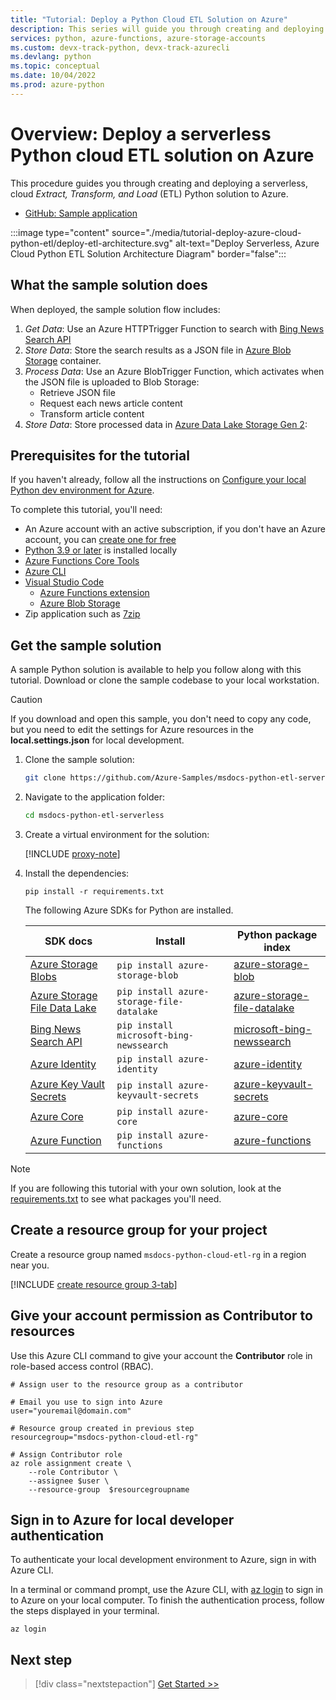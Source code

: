 ```yaml
---
title: "Tutorial: Deploy a Python Cloud ETL Solution on Azure"
description: This series will guide you through creating and deploying a serverless, cloud Extract, Transform, and Load (ETL) Python solution to Azure.
services: python, azure-functions, azure-storage-accounts
ms.custom: devx-track-python, devx-track-azurecli
ms.devlang: python
ms.topic: conceptual
ms.date: 10/04/2022
ms.prod: azure-python
---
```


# Overview: Deploy a serverless Python cloud ETL solution on Azure

This procedure guides you through creating and deploying a serverless, cloud *Extract, Transform, and Load* (ETL) Python solution to Azure.

* [GitHub: Sample application](https://github.com/Azure-Samples/msdocs-python-etl-serverless)

:::image type="content" source="./media/tutorial-deploy-azure-cloud-python-etl/deploy-etl-architecture.svg" alt-text="Deploy Serverless, Azure Cloud Python ETL Solution Architecture Diagram" border="false":::

## What the sample solution does

When deployed, the sample solution flow includes:

1. *Get Data*: Use an Azure HTTPTrigger Function to search with [Bing News Search API](/bing/search-apis/bing-news-search/overview)
1. *Store Data*: Store the search results as a JSON file in [Azure Blob Storage](/azure/storage/blobs/storage-blobs-overview) container.
1. *Process Data*: Use an Azure BlobTrigger Function, which activates when the JSON file is uploaded to Blob Storage:
    * Retrieve JSON file
    * Request each news article content
    * Transform article content
1. *Store Data*: Store processed data in [Azure Data Lake Storage Gen 2](/azure/storage/blobs/data-lake-storage-introduction):

## Prerequisites for the tutorial

If you haven't already, follow all the instructions on [Configure your local Python dev environment for Azure](/azure/developer/python/configure-local-development-environment).

To complete this tutorial, you'll need:

* An Azure account with an active subscription, if you don't have an Azure account, you can [create one for free](https://azure.microsoft.com/free/)
* [Python 3.9 or later](https://www.python.org/downloads/) is installed locally
* [Azure Functions Core Tools](/azure/azure-functions/functions-run-local)
* [Azure CLI](/cli/azure/install-azure-cli)
* [Visual Studio Code](https://code.visualstudio.com/download)
    * [Azure Functions extension](https://marketplace.visualstudio.com/items?itemName=ms-azuretools.vscode-azurefunctions)
    * [Azure Blob Storage](https://marketplace.visualstudio.com/items?itemName=ms-azuretools.vscode-azurestorage)
* Zip application such as [7zip](https://www.7-zip.org/)

## Get the sample solution

A sample Python solution is available to help you follow along with this tutorial. Download or clone the sample codebase to your local workstation. 

> [!CAUTION]
> If you download and open this sample, you don't need to copy any code, but you need to edit the settings for Azure resources in the **local.settings.json** for local development.

1. Clone the sample solution:

    ```bash
    git clone https://github.com/Azure-Samples/msdocs-python-etl-serverless
    ```

1. Navigate to the application folder:

    ```bash
    cd msdocs-python-etl-serverless
    ```

1. Create a virtual environment for the solution:

    [!INCLUDE [proxy-note](./includes/create-virtual-environment-tab.md)]

1. Install the dependencies:

    ```Console
    pip install -r requirements.txt
    ```

    The following Azure SDKs for Python are installed.

    |SDK docs   |Install | Python package index |
    |---------------------|--------|----------------------|
    |[Azure Storage Blobs](/python/api/overview/azure/storage-blob-readme) | `pip install azure-storage-blob`| [azure-storage-blob](https://pypi.org/project/azure-storage-blob/) |
    | [Azure Storage File Data Lake](/python/api/overview/azure/storage-file-datalake-readme) | `pip install azure-storage-file-datalake` | [azure-storage-file-datalake](https://pypi.org/project/azure-storage-file-datalake/) |
    | [Bing News Search API](/bing/search-apis/bing-news-search/reference/endpoints) | `pip install microsoft-bing-newssearch`| [microsoft-bing-newssearch](https://pypi.org/project/microsoft-bing-newssearch/) |
    | [Azure Identity](/python/api/overview/azure/identity-readme) | `pip install azure-identity` | [azure-identity](https://pypi.org/project/azure-identity/) |
    | [Azure Key Vault Secrets](/python/api/overview/azure/keyvault-secrets-readme) | `pip install azure-keyvault-secrets` | [azure-keyvault-secrets](https://pypi.org/project/azure-keyvault-secrets/) |
    | [Azure Core](/python/api/overview/azure/core-readme) | `pip install azure-core` | [azure-core](https://pypi.org/project/azure-core/) |
    | [Azure Function](/python/api/azure-functions/azure.functions) | `pip install azure-functions` | [azure-functions](https://pypi.org/project/azure-functions/) |

> [!NOTE]
> If you are following this tutorial with your own solution, look at the [requirements.txt](https://github.com/Azure-Samples/msdocs-python-etl-serverless/blob/main/requirements.txt) to see what packages you'll need.

## Create a resource group for your project

Create a resource group named `msdocs-python-cloud-etl-rg` in a region near you.

[!INCLUDE [create resource group 3-tab](../includes/create-resource-group.md)]

## Give your account permission as Contributor to resources

Use this Azure CLI command to give your account the **Contributor** role in role-based access control (RBAC).

```azurecli
# Assign user to the resource group as a contributor

# Email you use to sign into Azure 
user="youremail@domain.com"

# Resource group created in previous step
resourcegroup="msdocs-python-cloud-etl-rg"

# Assign Contributor role
az role assignment create \
    --role Contributor \
    --assignee $user \
    --resource-group  $resourcegroupname
```

## Sign in to Azure for local developer authentication

To authenticate your local development environment to Azure, sign in with Azure CLI. 

In a terminal or command prompt, use the Azure CLI, with [az login](/cli/azure/reference-index#az-login) to sign in to Azure on your local computer. To finish the authentication process, follow the steps displayed in your terminal.

```azurecli
az login
```

## Next step

> [!div class="nextstepaction"]
> [Get Started >>](tutorial-deploy-azure-cloud-python-etl-02-get-data.md)
